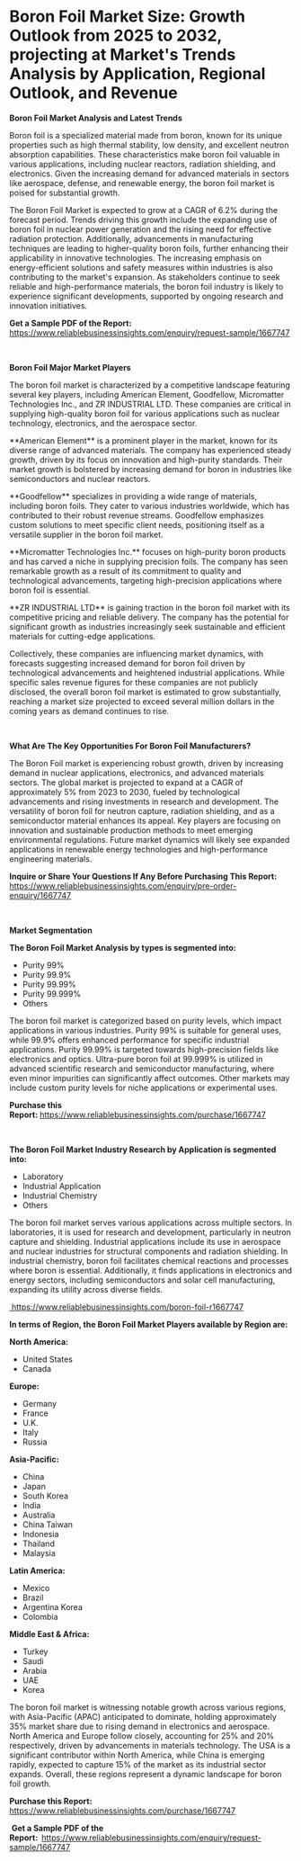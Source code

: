 <p><h1>Boron Foil Market Size: Growth Outlook from 2025 to 2032, projecting at Market's Trends Analysis by Application, Regional Outlook, and Revenue</h1></p><p><strong>Boron Foil Market Analysis and Latest Trends</strong></p>
<p><p>Boron foil is a specialized material made from boron, known for its unique properties such as high thermal stability, low density, and excellent neutron absorption capabilities. These characteristics make boron foil valuable in various applications, including nuclear reactors, radiation shielding, and electronics. Given the increasing demand for advanced materials in sectors like aerospace, defense, and renewable energy, the boron foil market is poised for substantial growth.</p><p>The Boron Foil Market is expected to grow at a CAGR of 6.2% during the forecast period. Trends driving this growth include the expanding use of boron foil in nuclear power generation and the rising need for effective radiation protection. Additionally, advancements in manufacturing techniques are leading to higher-quality boron foils, further enhancing their applicability in innovative technologies. The increasing emphasis on energy-efficient solutions and safety measures within industries is also contributing to the market's expansion. As stakeholders continue to seek reliable and high-performance materials, the boron foil industry is likely to experience significant developments, supported by ongoing research and innovation initiatives.</p></p>
<p><strong>Get a Sample PDF of the Report:&nbsp;</strong> <a href="https://www.reliablebusinessinsights.com/enquiry/request-sample/1667747?utm_campaign=3131&utm_medium=2&utm_source=Github&utm_content=ia&utm_term=18042025&utm_id=boron-foil">https://www.reliablebusinessinsights.com/enquiry/request-sample/1667747</a></p>
<p>&nbsp;</p>
<p><strong>Boron Foil Major Market Players</strong></p>
<p><p>The boron foil market is characterized by a competitive landscape featuring several key players, including American Element, Goodfellow, Micromatter Technologies Inc., and ZR INDUSTRIAL LTD. These companies are critical in supplying high-quality boron foil for various applications such as nuclear technology, electronics, and the aerospace sector.</p><p>**American Element** is a prominent player in the market, known for its diverse range of advanced materials. The company has experienced steady growth, driven by its focus on innovation and high-purity standards. Their market growth is bolstered by increasing demand for boron in industries like semiconductors and nuclear reactors.</p><p>**Goodfellow** specializes in providing a wide range of materials, including boron foils. They cater to various industries worldwide, which has contributed to their robust revenue streams. Goodfellow emphasizes custom solutions to meet specific client needs, positioning itself as a versatile supplier in the boron foil market.</p><p>**Micromatter Technologies Inc.** focuses on high-purity boron products and has carved a niche in supplying precision foils. The company has seen remarkable growth as a result of its commitment to quality and technological advancements, targeting high-precision applications where boron foil is essential.</p><p>**ZR INDUSTRIAL LTD** is gaining traction in the boron foil market with its competitive pricing and reliable delivery. The company has the potential for significant growth as industries increasingly seek sustainable and efficient materials for cutting-edge applications.</p><p>Collectively, these companies are influencing market dynamics, with forecasts suggesting increased demand for boron foil driven by technological advancements and heightened industrial applications. While specific sales revenue figures for these companies are not publicly disclosed, the overall boron foil market is estimated to grow substantially, reaching a market size projected to exceed several million dollars in the coming years as demand continues to rise.</p></p>
<p>&nbsp;</p>
<p><strong>What Are The Key Opportunities For Boron Foil Manufacturers?</strong></p>
<p><p>The Boron Foil market is experiencing robust growth, driven by increasing demand in nuclear applications, electronics, and advanced materials sectors. The global market is projected to expand at a CAGR of approximately 5% from 2023 to 2030, fueled by technological advancements and rising investments in research and development. The versatility of boron foil for neutron capture, radiation shielding, and as a semiconductor material enhances its appeal. Key players are focusing on innovation and sustainable production methods to meet emerging environmental regulations. Future market dynamics will likely see expanded applications in renewable energy technologies and high-performance engineering materials.</p></p>
<p><strong>Inquire or Share Your Questions If Any Before Purchasing This Report:</strong> <a href="https://www.reliablebusinessinsights.com/enquiry/pre-order-enquiry/1667747?utm_campaign=3131&utm_medium=2&utm_source=Github&utm_content=ia&utm_term=18042025&utm_id=boron-foil">https://www.reliablebusinessinsights.com/enquiry/pre-order-enquiry/1667747</a></p>
<p>&nbsp;</p>
<p><strong>Market Segmentation</strong></p>
<p><strong>The Boron Foil Market Analysis by types is segmented into:</strong></p>
<p><ul><li>Purity 99%</li><li>Purity 99.9%</li><li>Purity 99.99%</li><li>Purity 99.999%</li><li>Others</li></ul></p>
<p><p>The boron foil market is categorized based on purity levels, which impact applications in various industries. Purity 99% is suitable for general uses, while 99.9% offers enhanced performance for specific industrial applications. Purity 99.99% is targeted towards high-precision fields like electronics and optics. Ultra-pure boron foil at 99.999% is utilized in advanced scientific research and semiconductor manufacturing, where even minor impurities can significantly affect outcomes. Other markets may include custom purity levels for niche applications or experimental uses.</p></p>
<p><strong>Purchase this Report:&nbsp;</strong><a href="https://www.reliablebusinessinsights.com/purchase/1667747?utm_campaign=3131&utm_medium=2&utm_source=Github&utm_content=ia&utm_term=18042025&utm_id=boron-foil">https://www.reliablebusinessinsights.com/purchase/1667747</a></p>
<p>&nbsp;</p>
<p><strong>The Boron Foil Market Industry Research by Application is segmented into:</strong></p>
<p><ul><li>Laboratory</li><li>Industrial Application</li><li>Industrial Chemistry</li><li>Others</li></ul></p>
<p><p>The boron foil market serves various applications across multiple sectors. In laboratories, it is used for research and development, particularly in neutron capture and shielding. Industrial applications include its use in aerospace and nuclear industries for structural components and radiation shielding. In industrial chemistry, boron foil facilitates chemical reactions and processes where boron is essential. Additionally, it finds applications in electronics and energy sectors, including semiconductors and solar cell manufacturing, expanding its utility across diverse fields.</p></p>
<p><a href="https://www.reliablebusinessinsights.com/boron-foil-r1667747?utm_campaign=3131&utm_medium=2&utm_source=Github&utm_content=ia&utm_term=18042025&utm_id=boron-foil">&nbsp;https://www.reliablebusinessinsights.com/boron-foil-r1667747</a></p>
<p><strong>In terms of Region, the Boron Foil Market Players available by Region are:</strong></p>
<p>
    <p> <strong> North America: </strong>
        <ul>
            <li>United States</li>
            <li>Canada</li>
        </ul>
        </p> 
    <p> <strong> Europe: </strong>
        <ul>
            <li>Germany</li>
            <li>France</li>
            <li>U.K.</li>
            <li>Italy</li>
            <li>Russia</li>
        </ul>
        </p> 
    <p> <strong> Asia-Pacific: </strong>
        <ul>
            <li>China</li>
            <li>Japan</li>
            <li>South Korea</li>
            <li>India</li>
            <li>Australia</li>
            <li>China Taiwan</li>
            <li>Indonesia</li>
            <li>Thailand</li>
            <li>Malaysia</li>
        </ul>
        </p> 
    <p> <strong> Latin America: </strong>
        <ul>
            <li>Mexico</li>
            <li>Brazil</li>
            <li>Argentina Korea</li>
            <li>Colombia</li>
        </ul>
        </p> 
    <p> <strong> Middle East & Africa: </strong>
        <ul>
            <li>Turkey</li>
            <li>Saudi</li>
            <li>Arabia</li>
            <li>UAE</li>
            <li>Korea</li>
        </ul>
    </p>
    </p>
<p><p>The boron foil market is witnessing notable growth across various regions, with Asia-Pacific (APAC) anticipated to dominate, holding approximately 35% market share due to rising demand in electronics and aerospace. North America and Europe follow closely, accounting for 25% and 20% respectively, driven by advancements in materials technology. The USA is a significant contributor within North America, while China is emerging rapidly, expected to capture 15% of the market as its industrial sector expands. Overall, these regions represent a dynamic landscape for boron foil growth.</p></p>
<p><strong>Purchase this Report: </strong><a href="https://www.reliablebusinessinsights.com/purchase/1667747?utm_campaign=3131&utm_medium=2&utm_source=Github&utm_content=ia&utm_term=18042025&utm_id=boron-foil">https://www.reliablebusinessinsights.com/purchase/1667747</a></p>
<p>&nbsp;<strong>Get a Sample PDF of the Report:&nbsp;&nbsp;</strong><a href="https://www.reliablebusinessinsights.com/enquiry/request-sample/1667747?utm_campaign=3131&utm_medium=2&utm_source=Github&utm_content=ia&utm_term=18042025&utm_id=boron-foil">https://www.reliablebusinessinsights.com/enquiry/request-sample/1667747</a></p>
<p><strong></strong></p>
<p><p></p><p></p><p></p></p>